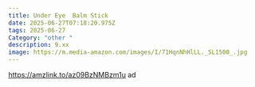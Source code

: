 ```yaml
---
title: Under Eye  Balm Stick
date: 2025-06-27T07:18:20.975Z
tags: 2025-06-27
Category: "other "
description: 9.xx
image: https://m.media-amazon.com/images/I/71HqnNhHlLL._SL1500_.jpg
---
```

https://amzlink.to/az09BzNMBzm1u ad